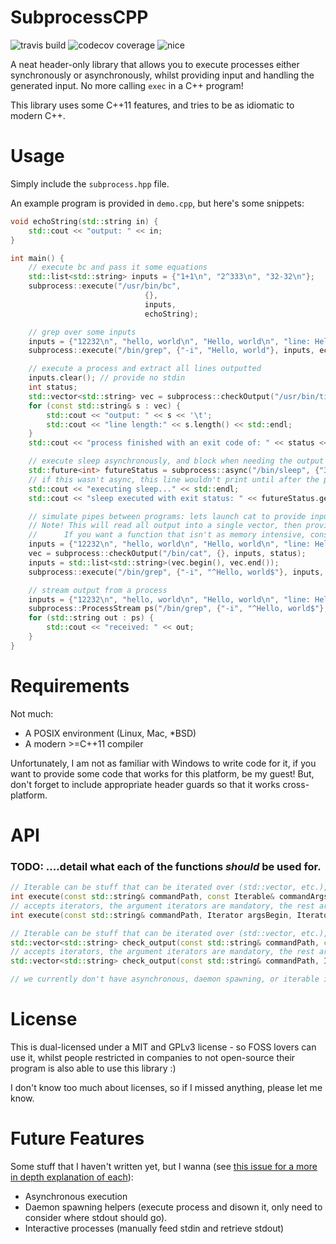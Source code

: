 # SubprocessCPP

![travis build](https://img.shields.io/travis/pnappa/subprocesscpp.svg) ![codecov coverage](https://img.shields.io/codecov/c/github/pnappa/subprocesscpp.svg) ![nice](https://img.shields.io/badge/legit-this%20makes%20the%20project%20look%20better-brightgreen.svg)

A neat header-only library that allows you to execute processes either synchronously or asynchronously, whilst providing input and handling the generated input. No more calling `exec` in a C++ program!

This library uses some C++11 features, and tries to be as idiomatic to modern C++.

# Usage
Simply include the `subprocess.hpp` file.

An example program is provided in `demo.cpp`, but here's some snippets:

```C++
void echoString(std::string in) {
    std::cout << "output: " << in;
}

int main() {
    // execute bc and pass it some equations
    std::list<std::string> inputs = {"1+1\n", "2^333\n", "32-32\n"};
    subprocess::execute("/usr/bin/bc", 
                              {}, 
                              inputs, 
                              echoString);

    // grep over some inputs
    inputs = {"12232\n", "hello, world\n", "Hello, world\n", "line: Hello, world!\n"};
    subprocess::execute("/bin/grep", {"-i", "Hello, world"}, inputs, echoString);

    // execute a process and extract all lines outputted
    inputs.clear(); // provide no stdin
    int status;
    std::vector<std::string> vec = subprocess::checkOutput("/usr/bin/time", {"sleep", "1"}, inputs, status);
    for (const std::string& s : vec) {
        std::cout << "output: " << s << '\t';
        std::cout << "line length:" << s.length() << std::endl;
    }
    std::cout << "process finished with an exit code of: " << status << std::endl;

    // execute sleep asynchronously, and block when needing the output
    std::future<int> futureStatus = subprocess::async("/bin/sleep", {"3"}, inputs, [](std::string) {});
    // if this wasn't async, this line wouldn't print until after the process finished!
    std::cout << "executing sleep..." << std::endl;
    std::cout << "sleep executed with exit status: " << futureStatus.get() << std::endl;

    // simulate pipes between programs: lets launch cat to provide input into a grep process!
    // Note! This will read all output into a single vector, then provide this as input into the second process
    //      If you want a function that isn't as memory intensive, consider streamOutput, which provides an iterator interface
    inputs = {"12232\n", "hello, world\n", "Hello, world\n", "line: Hello, world!\n"};
    vec = subprocess::checkOutput("/bin/cat", {}, inputs, status);
    inputs = std::list<std::string>(vec.begin(), vec.end());
    subprocess::execute("/bin/grep", {"-i", "^Hello, world$"}, inputs, echoString);

    // stream output from a process
    inputs = {"12232\n", "hello, world\n", "Hello, world\n", "line: Hello, world!\n"};
    subprocess::ProcessStream ps("/bin/grep", {"-i", "^Hello, world$"}, inputs);
    for (std::string out : ps) {
        std::cout << "received: " << out;
    }
}
```

# Requirements
Not much:
 - A POSIX environment (Linux, Mac, \*BSD)
 - A modern >=C++11 compiler

Unfortunately, I am not as familiar with Windows to write code for it, if you want to provide some code that works for this platform, be my guest! But, don't forget to include appropriate header guards so that it works cross-platform.

# API
### TODO: ....detail what each of the functions _should_ be used for.

```C++
// Iterable can be stuff that can be iterated over (std::vector, etc.), all arguments other than commandPath are optional!
int execute(const std::string& commandPath, const Iterable& commandArgs, const Iterable& stdinInput, std::function<void(std::string)> lambda, const Iterable& environmentVariables);
// accepts iterators, the argument iterators are mandatory, the rest are optional
int execute(const std::string& commandPath, Iterator argsBegin, Iterator argsEnd, Iterator stdinBegin, Iterator stdinEnd, std::function<void(std::string)> lambda, Iterator envStart, Iterator envEnd);

// Iterable can be stuff that can be iterated over (std::vector, etc.), all arguments other than commandPath are optional!
std::vector<std::string> check_output(const std::string& commandPath, const Iterable& commandArgs, const Iterable& stdinInput, const Iterable& environmentVariables);
// accepts iterators, the argument iterators are mandatory, the rest are optional
std::vector<std::string> check_output(const std::string& commandPath, Iterator argsBegin, Iterator argsEnd, Iterator stdinBegin, Iterator stdinEnd, Iterator envStart, Iterator envEnd);

// we currently don't have asynchronous, daemon spawning, or iterable interaction yet.  coming soon(TM)
```

# License
This is dual-licensed under a MIT and GPLv3 license - so FOSS lovers can use it, whilst people restricted in companies to not open-source their program is also able to use this library :)

I don't know too much about licenses, so if I missed anything, please let me know.

# Future Features
Some stuff that I haven't written yet, but I wanna (see [this issue for a more in depth explanation of each](https://github.com/pnappa/subprocesscpp/issues/3)):
 - Asynchronous execution
 - Daemon spawning helpers (execute process and disown it, only need to consider where stdout should go).
 - Interactive processes (manually feed stdin and retrieve stdout)

